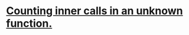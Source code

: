 # [Counting inner calls in an unknown function.](https://www.codewars.com/kata/53efc28911c36ff01e00012c)